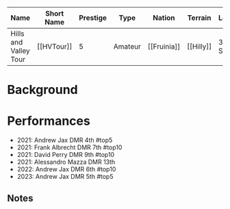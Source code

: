 | Name | Short Name | Prestige | Type | Nation | Terrain | Length |
|-----|------|------|-----|----|-----|-----|
| Hills and Valley Tour | [[HVTour]] | 5 | Amateur  | [[Fruinia]] | [[Hilly]] | 3 Stages

# Background

# Performances

* 2021: Andrew Jax DMR 4th #top5
* 2021: Frank Albrecht DMR 7th #top10 
* 2021: David Perry DMR 9th #top10
* 2021: Alessandro Mazza DMR 13th
* 2022: Andrew Jax DMR 6th #top10
* 2023: Andrew Jax DMR 5th #top5

## Notes

